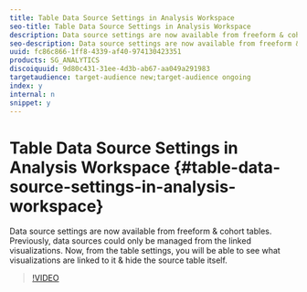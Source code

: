 ```yaml
---
title: Table Data Source Settings in Analysis Workspace
seo-title: Table Data Source Settings in Analysis Workspace
description: Data source settings are now available from freeform & cohort tables. Previously, data sources could only be managed from the linked visualizations. Now, from the table settings, you will be able to see what visualizations are linked to it & hide the source table itself. 
seo-description: Data source settings are now available from freeform & cohort tables. Previously, data sources could only be managed from the linked visualizations. Now, from the table settings, you will be able to see what visualizations are linked to it & hide the source table itself. 
uuid: fc86c866-1ff8-4339-af40-974130423351
products: SG_ANALYTICS
discoiquuid: 9d80c431-31ee-4d3b-ab67-aa049a291983
targetaudience: target-audience new;target-audience ongoing
index: y
internal: n
snippet: y
---
```


# Table Data Source Settings in Analysis Workspace {#table-data-source-settings-in-analysis-workspace}

Data source settings are now available from freeform & cohort tables. Previously, data sources could only be managed from the linked visualizations. Now, from the table settings, you will be able to see what visualizations are linked to it & hide the source table itself.

>[!VIDEO](https://video.tv.adobe.com/v/23558/?quality=12)